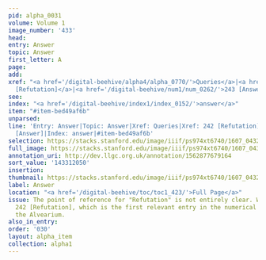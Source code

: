 ```yaml
---
pid: alpha_0031
volume: Volume 1
image_number: '433'
head:
entry: Answer
topic: Answer
first_letter: A
page:
add:
xref: "<a href='/digital-beehive/alpha4/alpha_0770/'>Queries</a>|<a href='/digital-beehive/num1/num_0260/'>242
  [Refutation]</a>|<a href='/digital-beehive/num1/num_0262/'>243 [Answer]</a>"
see:
index: "<a href='/digital-beehive/index1/index_0152/'>answer</a>"
item: "#item-bed49af6b"
unparsed:
line: 'Entry: Answer|Topic: Answer|Xref: Queries|Xref: 242 [Refutation]|Xref: 243
  [Answer]|Index: answer|#item-bed49af6b'
selection: https://stacks.stanford.edu/image/iiif/ps974xt6740/1607_0432/287,2050,3158,618/full/0/default.jpg
full_image: https://stacks.stanford.edu/image/iiif/ps974xt6740/1607_0432/full/full/0/default.jpg
annotation_uri: http://dev.llgc.org.uk/annotation/1562877679164
sort_value: '143312050'
insertion:
thumbnail: https://stacks.stanford.edu/image/iiif/ps974xt6740/1607_0432/287,2050,600,180/250,/0/default.jpg
label: Answer
location: "<a href='/digital-beehive/toc/toc1_423/'>Full Page</a>"
issue: The point of reference for "Refutation" is not entirely clear. We linked to
  242 [Refutation], which is the first relevant entry in the numerical section of
  the Alvearium.
also_in_entry:
order: '030'
layout: alpha_item
collection: alpha1
---
```


